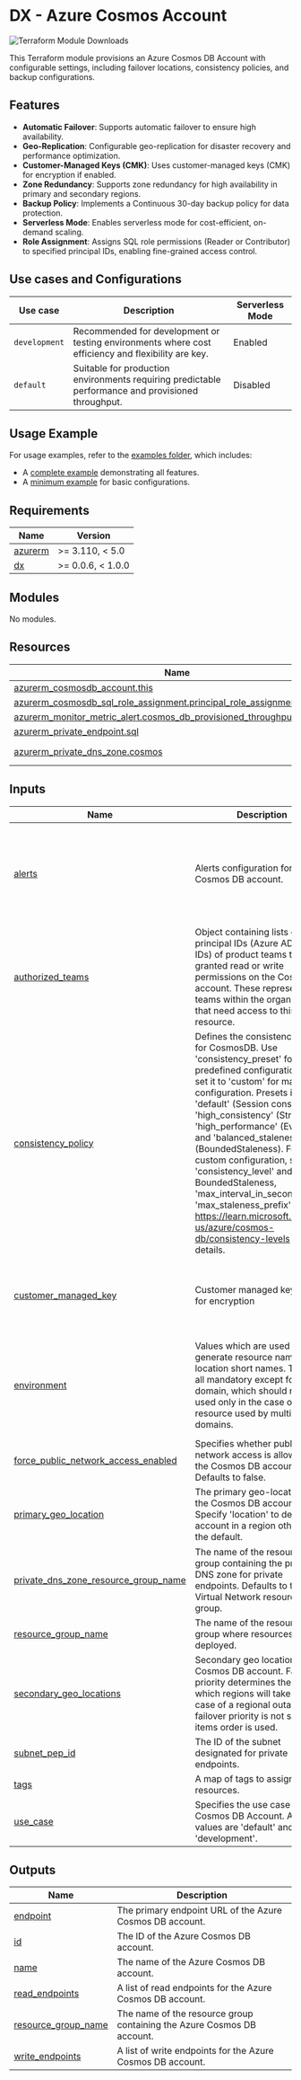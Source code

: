# DX - Azure Cosmos Account

![Terraform Module Downloads](https://img.shields.io/terraform/module/dm/pagopa-dx/azure-cosmos-account/azurerm?logo=terraform&label=downloads&cacheSeconds=5000&link=https%3A%2F%2Fregistry.terraform.io%2Fmodules%2Fpagopa-dx%2Fazure-cosmos-account%2Fazurerm%2Flatest)

This Terraform module provisions an Azure Cosmos DB Account with configurable settings, including failover locations, consistency policies, and backup configurations.

## Features

- **Automatic Failover**: Supports automatic failover to ensure high availability.
- **Geo-Replication**: Configurable geo-replication for disaster recovery and performance optimization.
- **Customer-Managed Keys (CMK)**: Uses customer-managed keys (CMK) for encryption if enabled.
- **Zone Redundancy**: Supports zone redundancy for high availability in primary and secondary regions.
- **Backup Policy**: Implements a Continuous 30-day backup policy for data protection.
- **Serverless Mode**: Enables serverless mode for cost-efficient, on-demand scaling.
- **Role Assignment**: Assigns SQL role permissions (Reader or Contributor) to specified principal IDs, enabling fine-grained access control.

## Use cases and Configurations

| Use case      | Description                                                                                        | Serverless Mode |
|---------------|----------------------------------------------------------------------------------------------------|-----------------|
| `development` | Recommended for development or testing environments where cost efficiency and flexibility are key. | Enabled         |
| `default`     | Suitable for production environments requiring predictable performance and provisioned throughput. | Disabled        |

## Usage Example

For usage examples, refer to the [examples folder](https://github.com/pagopa-dx/terraform-azurerm-azure-cosmos-account/tree/main/examples), which includes:

- A [complete example](https://github.com/pagopa-dx/terraform-azurerm-azure-cosmos-account/tree/main/examples/complete) demonstrating all features.
- A [minimum example](https://github.com/pagopa-dx/terraform-azurerm-azure-cosmos-account/tree/main/examples/minimum) for basic configurations.

<!-- BEGIN_TF_DOCS -->
## Requirements

| Name | Version |
|------|---------|
| <a name="requirement_azurerm"></a> [azurerm](#requirement\_azurerm) | >= 3.110, < 5.0 |
| <a name="requirement_dx"></a> [dx](#requirement\_dx) | >= 0.0.6, < 1.0.0 |

## Modules

No modules.

## Resources

| Name | Type |
|------|------|
| [azurerm_cosmosdb_account.this](https://registry.terraform.io/providers/hashicorp/azurerm/latest/docs/resources/cosmosdb_account) | resource |
| [azurerm_cosmosdb_sql_role_assignment.principal_role_assignments](https://registry.terraform.io/providers/hashicorp/azurerm/latest/docs/resources/cosmosdb_sql_role_assignment) | resource |
| [azurerm_monitor_metric_alert.cosmos_db_provisioned_throughput_exceeded](https://registry.terraform.io/providers/hashicorp/azurerm/latest/docs/resources/monitor_metric_alert) | resource |
| [azurerm_private_endpoint.sql](https://registry.terraform.io/providers/hashicorp/azurerm/latest/docs/resources/private_endpoint) | resource |
| [azurerm_private_dns_zone.cosmos](https://registry.terraform.io/providers/hashicorp/azurerm/latest/docs/data-sources/private_dns_zone) | data source |

## Inputs

| Name | Description | Type | Default | Required |
|------|-------------|------|---------|:--------:|
| <a name="input_alerts"></a> [alerts](#input\_alerts) | Alerts configuration for Cosmos DB account. | <pre>object({<br/>    enabled         = bool<br/>    action_group_id = optional(string, null)<br/>    thresholds = optional(object({<br/>      provisioned_throughput_exceeded = optional(number, null)<br/>    }), {})<br/>  })</pre> | <pre>{<br/>  "enabled": true<br/>}</pre> | no |
| <a name="input_authorized_teams"></a> [authorized\_teams](#input\_authorized\_teams) | Object containing lists of principal IDs (Azure AD object IDs) of product teams to be granted read or write permissions on the Cosmos DB account. These represent the teams within the organization that need access to this resource. | <pre>object({<br/>    writers = optional(list(string), []),<br/>    readers = optional(list(string), [])<br/>  })</pre> | <pre>{<br/>  "readers": [],<br/>  "writers": []<br/>}</pre> | no |
| <a name="input_consistency_policy"></a> [consistency\_policy](#input\_consistency\_policy) | Defines the consistency policy for CosmosDB. Use 'consistency\_preset' for predefined configurations, or set it to 'custom' for manual configuration. Presets include: 'default' (Session consistency), 'high\_consistency' (Strong), 'high\_performance' (Eventual), and 'balanced\_staleness' (BoundedStaleness). For custom configuration, specify 'consistency\_level' and, if using BoundedStaleness, 'max\_interval\_in\_seconds' and 'max\_staleness\_prefix'. Refer to https://learn.microsoft.com/en-us/azure/cosmos-db/consistency-levels for more details. | <pre>object({<br/>    consistency_preset      = optional(string)<br/>    consistency_level       = optional(string, "Preset")<br/>    max_interval_in_seconds = optional(number, 0)<br/>    max_staleness_prefix    = optional(number, 0)<br/>  })</pre> | n/a | yes |
| <a name="input_customer_managed_key"></a> [customer\_managed\_key](#input\_customer\_managed\_key) | Customer managed key to use for encryption | <pre>object({<br/>    enabled                   = optional(bool, false)<br/>    user_assigned_identity_id = optional(string, null)<br/>    key_vault_key_id          = optional(string, null)<br/>  })</pre> | <pre>{<br/>  "enabled": false<br/>}</pre> | no |
| <a name="input_environment"></a> [environment](#input\_environment) | Values which are used to generate resource names and location short names. They are all mandatory except for domain, which should not be used only in the case of a resource used by multiple domains. | <pre>object({<br/>    prefix          = string<br/>    env_short       = string<br/>    location        = string<br/>    domain          = optional(string)<br/>    app_name        = string<br/>    instance_number = string<br/>  })</pre> | n/a | yes |
| <a name="input_force_public_network_access_enabled"></a> [force\_public\_network\_access\_enabled](#input\_force\_public\_network\_access\_enabled) | Specifies whether public network access is allowed for the Cosmos DB account. Defaults to false. | `bool` | `false` | no |
| <a name="input_primary_geo_location"></a> [primary\_geo\_location](#input\_primary\_geo\_location) | The primary geo-location for the Cosmos DB account. Specify 'location' to deploy the account in a region other than the default. | <pre>object({<br/>    location       = optional(string, null)<br/>    zone_redundant = optional(bool, true)<br/>  })</pre> | <pre>{<br/>  "location": null,<br/>  "zone_redundant": true<br/>}</pre> | no |
| <a name="input_private_dns_zone_resource_group_name"></a> [private\_dns\_zone\_resource\_group\_name](#input\_private\_dns\_zone\_resource\_group\_name) | The name of the resource group containing the private DNS zone for private endpoints. Defaults to the Virtual Network resource group. | `string` | `null` | no |
| <a name="input_resource_group_name"></a> [resource\_group\_name](#input\_resource\_group\_name) | The name of the resource group where resources will be deployed. | `string` | n/a | yes |
| <a name="input_secondary_geo_locations"></a> [secondary\_geo\_locations](#input\_secondary\_geo\_locations) | Secondary geo locations for Cosmos DB account. Failover priority determines the order in which regions will take over in case of a regional outage. If failover priority is not set, the items order is used. | <pre>list(object({<br/>    location          = optional(string, null)<br/>    failover_priority = optional(number, null)<br/>    zone_redundant    = optional(bool, true)<br/>  }))</pre> | `[]` | no |
| <a name="input_subnet_pep_id"></a> [subnet\_pep\_id](#input\_subnet\_pep\_id) | The ID of the subnet designated for private endpoints. | `string` | n/a | yes |
| <a name="input_tags"></a> [tags](#input\_tags) | A map of tags to assign to the resources. | `map(any)` | n/a | yes |
| <a name="input_use_case"></a> [use\_case](#input\_use\_case) | Specifies the use case for the Cosmos DB Account. Allowed values are 'default' and 'development'. | `string` | `"default"` | no |

## Outputs

| Name | Description |
|------|-------------|
| <a name="output_endpoint"></a> [endpoint](#output\_endpoint) | The primary endpoint URL of the Azure Cosmos DB account. |
| <a name="output_id"></a> [id](#output\_id) | The ID of the Azure Cosmos DB account. |
| <a name="output_name"></a> [name](#output\_name) | The name of the Azure Cosmos DB account. |
| <a name="output_read_endpoints"></a> [read\_endpoints](#output\_read\_endpoints) | A list of read endpoints for the Azure Cosmos DB account. |
| <a name="output_resource_group_name"></a> [resource\_group\_name](#output\_resource\_group\_name) | The name of the resource group containing the Azure Cosmos DB account. |
| <a name="output_write_endpoints"></a> [write\_endpoints](#output\_write\_endpoints) | A list of write endpoints for the Azure Cosmos DB account. |
<!-- END_TF_DOCS -->
